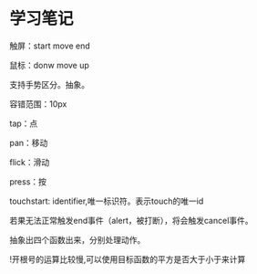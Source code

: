 # 学习笔记

触屏：start move end

鼠标：donw move up

支持手势区分。抽象。

容错范围：10px

tap：点

pan：移动

flick：滑动

press：按

touchstart: identifier,唯一标识符。表示touch的唯一id

若果无法正常触发end事件（alert，被打断），将会触发cancel事件。

抽象出四个函数出来，分别处理动作。

!开根号的运算比较慢,可以使用目标函数的平方是否大于小于来计算